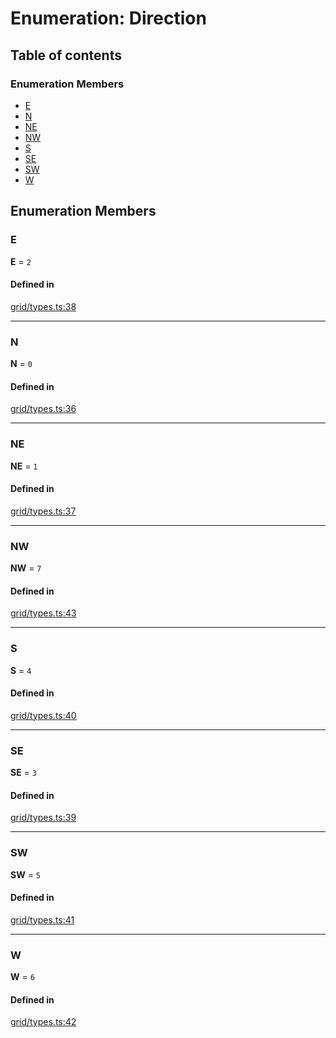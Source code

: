 # Enumeration: Direction

## Table of contents

### Enumeration Members

- [E](Direction.md#E)
- [N](Direction.md#N)
- [NE](Direction.md#NE)
- [NW](Direction.md#NW)
- [S](Direction.md#S)
- [SE](Direction.md#SE)
- [SW](Direction.md#SW)
- [W](Direction.md#W)

## Enumeration Members

### <a id="E" name="E"></a> E

 **E** = ``2``

#### Defined in

[grid/types.ts:38](https://github.com/flauwekeul/honeycomb/blob/next/src/grid/types.ts#L38)

___

### <a id="N" name="N"></a> N

 **N** = ``0``

#### Defined in

[grid/types.ts:36](https://github.com/flauwekeul/honeycomb/blob/next/src/grid/types.ts#L36)

___

### <a id="NE" name="NE"></a> NE

 **NE** = ``1``

#### Defined in

[grid/types.ts:37](https://github.com/flauwekeul/honeycomb/blob/next/src/grid/types.ts#L37)

___

### <a id="NW" name="NW"></a> NW

 **NW** = ``7``

#### Defined in

[grid/types.ts:43](https://github.com/flauwekeul/honeycomb/blob/next/src/grid/types.ts#L43)

___

### <a id="S" name="S"></a> S

 **S** = ``4``

#### Defined in

[grid/types.ts:40](https://github.com/flauwekeul/honeycomb/blob/next/src/grid/types.ts#L40)

___

### <a id="SE" name="SE"></a> SE

 **SE** = ``3``

#### Defined in

[grid/types.ts:39](https://github.com/flauwekeul/honeycomb/blob/next/src/grid/types.ts#L39)

___

### <a id="SW" name="SW"></a> SW

 **SW** = ``5``

#### Defined in

[grid/types.ts:41](https://github.com/flauwekeul/honeycomb/blob/next/src/grid/types.ts#L41)

___

### <a id="W" name="W"></a> W

 **W** = ``6``

#### Defined in

[grid/types.ts:42](https://github.com/flauwekeul/honeycomb/blob/next/src/grid/types.ts#L42)
